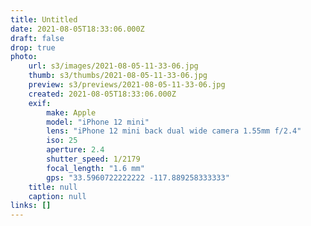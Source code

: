 ```yaml
---
title: Untitled
date: 2021-08-05T18:33:06.000Z
draft: false
drop: true
photo:
    url: s3/images/2021-08-05-11-33-06.jpg
    thumb: s3/thumbs/2021-08-05-11-33-06.jpg
    preview: s3/previews/2021-08-05-11-33-06.jpg
    created: 2021-08-05T18:33:06.000Z
    exif:
        make: Apple
        model: "iPhone 12 mini"
        lens: "iPhone 12 mini back dual wide camera 1.55mm f/2.4"
        iso: 25
        aperture: 2.4
        shutter_speed: 1/2179
        focal_length: "1.6 mm"
        gps: "33.5960722222222 -117.889258333333"
    title: null
    caption: null
links: []
---
```

